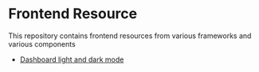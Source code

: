 
# Frontend Resource
This repository contains frontend resources from various frameworks and various components

- [Dashboard light and dark mode](https://www.youtube.com/watch?v=BOF79TAIkYQ&ab_channel=EGATOR)


